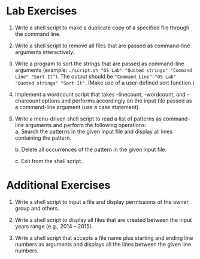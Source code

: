 # Lab Exercises
1. Write a shell script to make a duplicate copy of a specified file through the command line.

2. Write a shell script to remove all files that are passed as command-line arguments interactively.

3. Write a program to sort the strings that are passed as command-line arguments (example: `./script.sh "OS Lab" "Quoted strings" "Command Line" "Sort It"`). The output should be `"Command Line" "OS Lab" "Quoted strings" "Sort It"`. (Make use of a user-defined sort function.)

4. Implement a wordcount script that takes -linecount, -wordcount, and -charcount options and performs accordingly on the input file passed as a command-line argument (use a case statement).

5. Write a menu-driven shell script to read a list of patterns as command-line arguments and perform the following operations:  
    a. Search the patterns in the given input file and display all lines containing the pattern.

    b. Delete all occurrences of the pattern in the given input file.

    c. Exit from the shell script.

# Additional Exercises
1. Write a shell script to input a file and display permissions of the owner, group and others.

2. Write a shell script to display all files that are created between the input years range (e.g., 2014 – 2015).

3. Write a shell script that accepts a file name plus starting and ending line numbers as arguments and displays all the lines between the given line numbers.